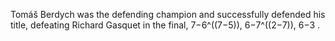 Tomáš Berdych was the defending champion and successfully defended his title, defeating Richard Gasquet in the final, 7−6^((7−5)), 6−7^((2−7)), 6−3 .

